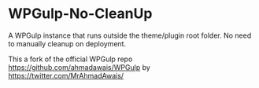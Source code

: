 # WPGulp-No-CleanUp

A WPGulp instance that runs outside the theme/plugin root folder. No need to manually cleanup on deployment.

This a fork of the official WPGulp repo https://github.com/ahmadawais/WPGulp by https://twitter.com/MrAhmadAwais/
